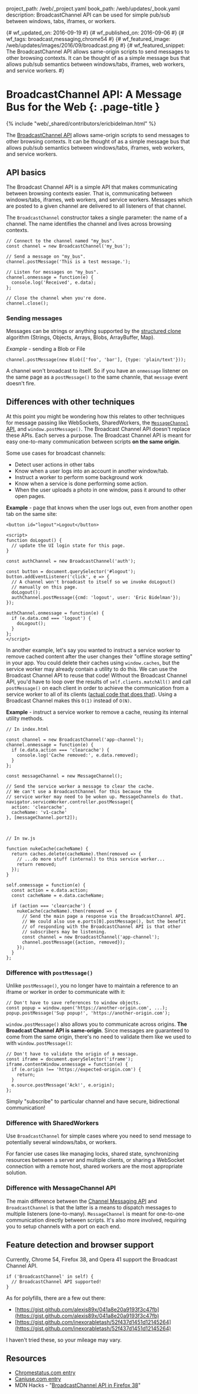 project_path: /web/_project.yaml
book_path: /web/updates/_book.yaml
description: BroadcastChannel API can be used for simple pub/sub between windows, tabs, iframes, or workers.

{# wf_updated_on: 2016-09-19 #}
{# wf_published_on: 2016-09-06 #}
{# wf_tags: broadcast,messaging,chrome54 #}
{# wf_featured_image: /web/updates/images/2016/09/broadcast.png #}
{# wf_featured_snippet: The BroadcastChannel API allows same-origin scripts to send messages to other browsing contexts. It can be thought of as a simple message bus that allows pub/sub semantics between windows/tabs, iframes, web workers, and service workers. #}

# BroadcastChannel API: A Message Bus for the Web {: .page-title }

{% include "web/_shared/contributors/ericbidelman.html" %}


The [BroadcastChannel API][spec] allows same-origin scripts to send messages to other browsing contexts. It can be thought of as a simple message bus that allows pub/sub semantics between windows/tabs, iframes, web workers, and service workers.

## API basics

The Broadcast Channel API is a simple API that makes communicating between browsing contexts easier. That is, communicating between windows/tabs, iframes, web workers, and service workers. Messages which are posted to a given channel are delivered to all listeners of that channel.

The `BroadcastChannel` constructor takes a single parameter: the name of a channel.
The name identifies the channel and lives across browsing contexts.


    // Connect to the channel named "my_bus".
    const channel = new BroadcastChannel('my_bus');
    
    // Send a message on "my_bus".
    channel.postMessage('This is a test message.');
    
    // Listen for messages on "my_bus".
    channel.onmessage = function(e) {
      console.log('Received', e.data);
    };
    
    // Close the channel when you're done.
    channel.close();
    

### Sending messages

Messages can be strings or anything supported by the [structured clone](https://developer.mozilla.org/en-US/docs/Web/API/Web_Workers_API/Structured_clone_algorithm) algorithm (Strings, Objects, Arrays, Blobs, ArrayBuffer, Map).

*Example* - sending a Blob or File


    channel.postMessage(new Blob(['foo', 'bar'], {type: 'plain/text'}));
    

A channel won't broadcast to itself. So if you have an `onmessage` listener
on the same page as a `postMessage()` to the same channle, that `message` event
doesn't fire.

## Differences with other techniques

At this point you might be wondering how this relates to other techniques for message passing like WebSockets, SharedWorkers, the [`MessageChannel` API](https://developer.mozilla.org/en-US/docs/Web/API/Channel_Messaging_API), and `window.postMessage()`. The Broadcast Channel API doesn't replace these APIs. Each serves a purpose. The Broadcast Channel API is meant for easy one-to-many communication between scripts **on the same origin**.

Some use cases for broadcast channels:

- Detect user actions in other tabs
- Know when a user logs into an account in another window/tab.
- Instruct a worker to perform some background work
- Know when a service is done performing some action.
- When the user uploads a photo in one window, pass it around to other open pages.

**Example** - page that knows when the user logs out, even from another open tab on the same site:


    <button id="logout">Logout</button>
    
    <script>
    function doLogout() {
      // update the UI login state for this page.
    }
    
    const authChannel = new BroadcastChannel('auth');
    
    const button = document.querySelector('#logout');
    button.addEventListener('click', e => {
      // A channel won't broadcast to itself so we invoke doLogout()
      // manually on this page.
      doLogout();
      authChannel.postMessage({cmd: 'logout', user: 'Eric Bidelman'});
    });
    
    authChannel.onmessage = function(e) {
      if (e.data.cmd === 'logout') {
        doLogout();
      }
    };
    </script>
    

In another example, let's say you wanted to instruct a service worker to remove
cached content after the user changes their "offline storage setting" in your app.
You could delete their caches using `window.caches`, but the service worker may
already contain a utility to do this. We can use the Broadcast Channel API to
reuse that code! Without the Broadcast Channel API, you'd have to loop over the results of `self.clients.matchAll()` and call `postMessage()` on each client in order to achieve the communication from a service worker to all of its clients ([actual code that does that](https://github.com/GoogleChrome/sw-toolbox/blob/master/lib/helpers.js#L114)). Using a Broadcast Channel makes this `O(1)` instead of `O(N)`.

**Example** - instruct a service worker to remove a cache, reusing its internal utility methods.


    // In index.html
    
    const channel = new BroadcastChannel('app-channel');
    channel.onmessage = function(e) {
      if (e.data.action === 'clearcache') {
        console.log('Cache removed:', e.data.removed);
      }
    };
    
    const messageChannel = new MessageChannel();
    
    // Send the service worker a message to clear the cache.
    // We can't use a BroadcastChannel for this because the
    // service worker may need to be woken up. MessageChannels do that.
    navigator.serviceWorker.controller.postMessage({
      action: 'clearcache',
      cacheName: 'v1-cache'
    }, [messageChannel.port2]);
    


    // In sw.js
    
    function nukeCache(cacheName) {
      return caches.delete(cacheName).then(removed => {
        // ...do more stuff (internal) to this service worker...
        return removed;
      });
    }
    
    self.onmessage = function(e) {
      const action = e.data.action;
      const cacheName = e.data.cacheName;
    
      if (action === 'clearcache') {
        nukeCache(cacheName).then(removed => {
          // Send the main page a response via the BroadcastChannel API.
          // We could also use e.ports[0].postMessage(), but the benefit
          // of responding with the BroadcastChannel API is that other
          // subscribers may be listening.
          const channel = new BroadcastChannel('app-channel');
          channel.postMessage({action, removed});
        });
      }
    };
    

### Difference with `postMessage()`

Unlike `postMessage()`, you no longer have to maintain a reference to an iframe or worker in order to communicate with it:


    // Don't have to save references to window objects.
    const popup = window.open('https://another-origin.com', ...);
    popup.postMessage('Sup popup!', 'https://another-origin.com');
    

`window.postMessage()` also allows you to communicate across origins. **The Broadcast Channel API is same-origin**. Since messages are guaranteed to come from the same origin, there's no need to validate them like we used to with `window.postMessage()`:


    // Don't have to validate the origin of a message.
    const iframe = document.querySelector('iframe');
    iframe.contentWindow.onmessage = function(e) {
      if (e.origin !== 'https://expected-origin.com') {
        return;
      }
      e.source.postMessage('Ack!', e.origin);
    };
    

Simply "subscribe" to particular channel and have secure, bidirectional communication!

### Difference with SharedWorkers

Use `BroadcastChannel` for simple cases where you need to send message to potentially several windows/tabs, or workers.

For fancier use cases like managing locks, shared state, synchronizing resources between a server and multiple clients, or sharing a WebSocket connection with a remote host, shared workers are the most appropriate solution.

### Difference with MessageChannel API

The main difference between the [Channel Messaging API](https://developer.mozilla.org/en-US/docs/Web/API/Channel_Messaging_API) and `BroadcastChannel` is that the latter is a means to dispatch messages to multiple listeners (one-to-many). `MessageChannel` is meant for one-to-one communication directly between scripts. It's also more involved, requiring you to setup channels with a port on each end.

## Feature detection and browser support

Currently, Chrome 54, Firefox 38, and Opera 41 support the Broadcast Channel API.


    if ('BroadcastChannel' in self) {
      // BroadcastChannel API supported!
    }
    

As for polyfills, there are a few out there:

- [https://gist.github.com/alexis89x/041a8e20a9193f3c47fb](https://gist.github.com/alexis89x/041a8e20a9193f3c47fb)
- [https://gist.github.com/inexorabletash/52f437d1451d12145264](https://gist.github.com/inexorabletash/52f437d1451d12145264)

I haven't tried these, so your mileage may vary.

## Resources

- [Chromestatus.com entry](https://www.chromestatus.com/features/4585496197988352)
- [Caniuse.com entry](http://caniuse.com/#feat=broadcastchannel)
- MDN Hacks - "[BroadcastChannel API in Firefox 38](https://hacks.mozilla.org/2015/02/broadcastchannel-api-in-firefox-38/)"

[spec]: https://html.spec.whatwg.org/multipage/comms.html#broadcasting-to-other-browsing-contexts


